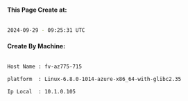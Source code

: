 
   
#### This Page Create at:

```bash

2024-09-29 - 09:25:31 UTC

```

#### Create By Machine:

```bash

Host Name : fv-az775-715

platform  : Linux-6.8.0-1014-azure-x86_64-with-glibc2.35

Ip Local  : 10.1.0.105

```

